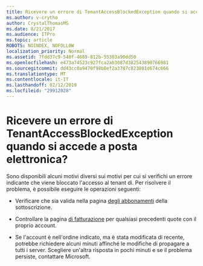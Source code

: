```yaml
---
title: Ricevere un errore di TenantAccessBlockedException quando si accede a posta elettronica?
ms.author: v-crytho
author: CrystalThomasMS
ms.date: 8/21/2017
ms.audience: ITPro
ms.topic: article
ROBOTS: NOINDEX, NOFOLLOW
localization_priority: Normal
ms.assetid: 7fdd37c9-540f-4689-812b-55303a90dd50
ms.openlocfilehash: e473a74523c927fca2ab3087d382543890766981
ms.sourcegitcommit: dd43cc0a9470f98b8ef2a3787c823801d674c666
ms.translationtype: MT
ms.contentlocale: it-IT
ms.lasthandoff: 02/12/2019
ms.locfileid: "29912028"
---
```

# <a name="getting-a-tenantaccessblockedexception-error-when-accessing-email"></a>Ricevere un errore di TenantAccessBlockedException quando si accede a posta elettronica?

Sono disponibili alcuni motivi diversi sui motivi per cui si verifichi un errore indicante che viene bloccato l'accesso al tenant di. Per risolvere il problema, è possibile eseguire le operazioni seguenti:
  
- Verificare che sia valida nella pagina [degli abbonamenti](https://admin.microsoft.com/adminportal/home#/subscriptions) della sottoscrizione. 
    
- Controllare la pagina [di fatturazione](https://admin.microsoft.com/adminportal/home#/billoverview) per qualsiasi precedenti quote con il proprio account. 
    
- Se l'account è nell'ordine indicato, ma è stata modificata di recente, potrebbe richiedere alcuni minuti affinché le modifiche di propagare a tutti i server. Scegliere un'altra risposta in pochi minuti e se il problema persiste, contattare Microsoft.
    

